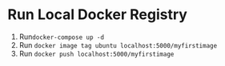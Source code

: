 # Run Local Docker Registry
1. Run`docker-compose up -d`
2. Run `docker image tag ubuntu localhost:5000/myfirstimage`
3. Run `docker push localhost:5000/myfirstimage`

